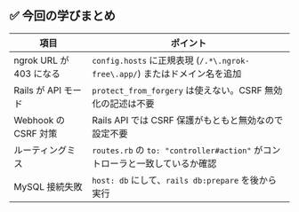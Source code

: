 ## ✅ 今回の学びまとめ

| 項目                      | ポイント                                                                 |
|---------------------------|--------------------------------------------------------------------------|
| ngrok URL が 403 になる   | `config.hosts` に正規表現 (`/.*\.ngrok-free\.app/`) またはドメイン名を追加 |
| Rails が API モード       | `protect_from_forgery` は使えない。CSRF 無効化の記述は不要              |
| Webhook の CSRF 対策     | Rails API では CSRF 保護がもともと無効なので設定不要                     |
| ルーティングミス          | `routes.rb` の `to: "controller#action"` がコントローラと一致しているか確認 |
| MySQL 接続失敗           | `host: db` にして、`rails db:prepare` を後から実行                       |
